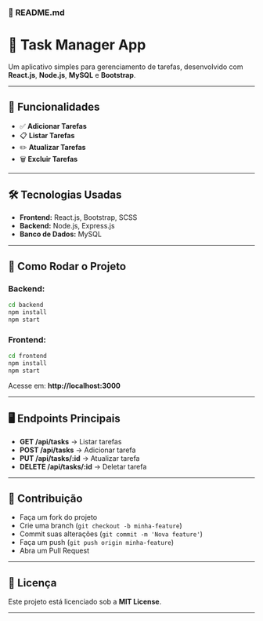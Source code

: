 ### 📄 **README.md**  

# 📝 **Task Manager App**  

Um aplicativo simples para gerenciamento de tarefas, desenvolvido com **React.js**, **Node.js**, **MySQL** e **Bootstrap**.  

---

## 🚀 **Funcionalidades**  

- ✅ **Adicionar Tarefas**  
- 📋 **Listar Tarefas**  
- ✏️ **Atualizar Tarefas**  
- 🗑️ **Excluir Tarefas**  

---

## 🛠️ **Tecnologias Usadas**  

- **Frontend:** React.js, Bootstrap, SCSS  
- **Backend:** Node.js, Express.js  
- **Banco de Dados:** MySQL  

---

## 📂 **Como Rodar o Projeto**  

### **Backend:**  
```bash
cd backend
npm install
npm start
```

### **Frontend:**  
```bash
cd frontend
npm install
npm start
```

Acesse em: **http://localhost:3000**  

---

## 🖥️ **Endpoints Principais**  

- **GET /api/tasks** → Listar tarefas  
- **POST /api/tasks** → Adicionar tarefa  
- **PUT /api/tasks/:id** → Atualizar tarefa  
- **DELETE /api/tasks/:id** → Deletar tarefa  

---

## 🤝 **Contribuição**  

- Faça um fork do projeto  
- Crie uma branch (`git checkout -b minha-feature`)  
- Commit suas alterações (`git commit -m 'Nova feature'`)  
- Faça um push (`git push origin minha-feature`)  
- Abra um Pull Request  

---

## 📜 **Licença**  

Este projeto está licenciado sob a **MIT License**.  

---